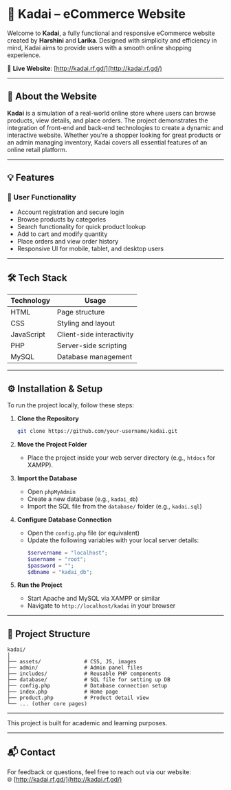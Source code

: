 # 🛒 Kadai – eCommerce Website

Welcome to **Kadai**, a fully functional and responsive eCommerce website created by **Harshini** and **Larika**. Designed with simplicity and efficiency in mind, Kadai aims to provide users with a smooth online shopping experience.

🔗 **Live Website**: [http://kadai.rf.gd/](http://kadai.rf.gd/)

---
## 🌟 About the Website

**Kadai** is a simulation of a real-world online store where users can browse products, view details, and place orders. The project demonstrates the integration of front-end and back-end technologies to create a dynamic and interactive website. Whether you're a shopper looking for great products or an admin managing inventory, Kadai covers all essential features of an online retail platform.

---

## 💡 Features

### 👤 User Functionality
- Account registration and secure login
- Browse products by categories
- Search functionality for quick product lookup
- Add to cart and modify quantity
- Place orders and view order history
- Responsive UI for mobile, tablet, and desktop users

---

## 🛠️ Tech Stack

| Technology   | Usage                     |
|--------------|---------------------------|
| HTML         | Page structure            |
| CSS          | Styling and layout        |
| JavaScript   | Client-side interactivity |
| PHP          | Server-side scripting     |
| MySQL        | Database management       |

---

## ⚙️ Installation & Setup

To run the project locally, follow these steps:

1. **Clone the Repository**
   ```bash
   git clone https://github.com/your-username/kadai.git
   
2. **Move the Project Folder**
   - Place the project inside your web server directory (e.g., `htdocs` for XAMPP).

3. **Import the Database**
   - Open `phpMyAdmin`
   - Create a new database (e.g., `kadai_db`)
   - Import the SQL file from the `database/` folder (e.g., `kadai.sql`)

4. **Configure Database Connection**
   - Open the `config.php` file (or equivalent)
   - Update the following variables with your local server details:
     ```php
     $servername = "localhost";
     $username = "root";
     $password = "";
     $dbname = "kadai_db";
     ```

5. **Run the Project**
   - Start Apache and MySQL via XAMPP or similar
   - Navigate to `http://localhost/kadai` in your browser

---

## 📂 Project Structure

```
kadai/
│
├── assets/              # CSS, JS, images
├── admin/               # Admin panel files
├── includes/            # Reusable PHP components
├── database/            # SQL file for setting up DB
├── config.php           # Database connection setup
├── index.php            # Home page
├── product.php          # Product detail view
└── ... (other core pages)
```

---

This project is built for academic and learning purposes.

---

## 📬 Contact

For feedback or questions, feel free to reach out via our website:  
🌐 [http://kadai.rf.gd/](http://kadai.rf.gd/)
